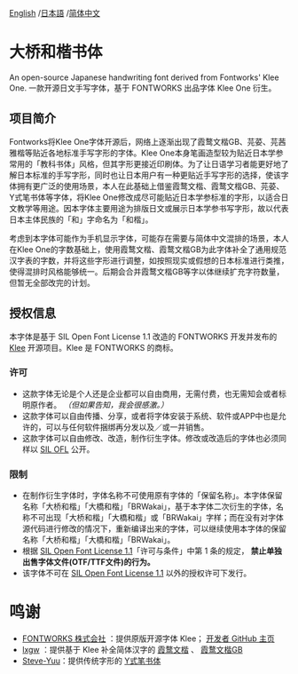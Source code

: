 [English](https://github.com/BridgeRiver/BRWakaishotai) /[日本語](README-JP.md) /[简体中文](README-SC.md) 

# 大桥和楷书体

An open-source Japanese handwriting font derived from Fontworks' Klee One. 一款开源日文手写字体，基于 FONTWORKS 出品字体 Klee One 衍生。

## 项目简介

Fontworks将Klee One字体开源后，网络上逐渐出现了霞鹜文楷GB、芫荽、芫茜雅楷等贴近各地标准手写字形的字体。Klee One本身笔画造型较为贴近日本学参常用的「教科书体」风格，但其字形更接近印刷体。为了让日语学习者能更好地了解日本标准的手写字形，同时也让日本用户有一种更贴近手写字形的选择，使该字体拥有更广泛的使用场景，本人在此基础上借鉴霞鹜文楷、霞鹜文楷GB、芫荽、Y式笔书体等字体，将Klee One修改成尽可能贴近日本学参标准的字形，以适合日文教学等用途。因本字体主要用途为排版日文或展示日本学参书写字形，故以代表日本主体民族的「和」字命名为「和楷」。

考虑到本字体可能作为手机显示字体，可能存在需要与简体中文混排的场景，本人在Klee One的字数基础上，使用霞鹜文楷、霞鹜文楷GB为此字体补全了通用规范汉字表的字数，并将这些字形进行调整，如按照现实或假想的日本标准进行类推，使得混排时风格能够统一。后期会合并霞鹜文楷GB等字以体继续扩充字符数量，但暂无全部改完的计划。


## 授权信息

本字体是基于 SIL Open Font License 1.1 改造的 FONTWORKS 开发并发布的 [Klee](https://github.com/fontworks-fonts/Klee) 开源项目。Klee 是 FONTWORKS 的商标。

### 许可

- 这款字体无论是个人还是企业都可以自由商用，无需付费，也无需知会或者标明原作者。 *（但如果告知，我会很感激。）*
- 这款字体可以自由传播、分享，或者将字体安装于系统、软件或APP中也是允许的，可以与任何软件捆绑再分发以及／或一并销售。
- 这款字体可以自由修改、改造，制作衍生字体。修改或改造后的字体也必须同样以 [SIL OFL](https://openfontlicense.org) 公开。

### 限制

- 在制作衍生字体时，字体名称不可使用原有字体的「保留名称」。本字体保留名称「大桥和楷」「大橋和楷」「BRWakai」，基于本字体二次衍生的字体，名称不可出现「大桥和楷」「大橋和楷」或「BRWakai」字样；而在没有对字体源代码进行修改的情况下，重新编译出来的字体，可以继续使用本字体的保留名称「大桥和楷」「大橋和楷」「BRWakai」。
- 根据 [SIL Open Font License 1.1](https://openfontlicense.org)「许可与条件」中第 1 条的规定， **禁止单独出售字体文件(OTF/TTF文件)的行为。**
- 该字体不可在 [SIL Open Font License 1.1](https://openfontlicense.org) 以外的授权许可下发行。


# 鸣谢
- [FONTWORKS 株式会社](http://fontworks.co.jp) ：提供原版开源字体 Klee； [开发者 GitHub 主页](https://github.com/fontworks-fonts/)
- [lxgw](https://github.com/lxgw) ：提供基于 Klee 补全简体汉字的 [霞鹜文楷](https://github.com/lxgw/LxgwWenKai) 、 [霞鹜文楷GB](https://github.com/lxgw/LxgwWenKaiGB)
- [Steve-Yuu](https://github.com/Steve-Yuu)：提供传统字形的 [Y式笔书体](https://github.com/Steve-Yuu/YshiPen-Shuti)
